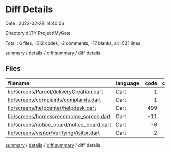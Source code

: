 # Diff Details

Date : 2022-02-28 14:40:06

Directory d:\TY Project\MyGate

Total : 6 files,  -512 codes, -2 comments, -17 blanks, all -531 lines

[summary](results.md) / [details](details.md) / [diff summary](diff.md) / diff details

## Files
| filename | language | code | comment | blank | total |
| :--- | :--- | ---: | ---: | ---: | ---: |
| [lib/screens/Parcel/deliveryCreation.dart](/lib/screens/Parcel/deliveryCreation.dart) | Dart | 1 | 0 | 0 | 1 |
| [lib/screens/complaints/complaints.dart](/lib/screens/complaints/complaints.dart) | Dart | 1 | 0 | -1 | 0 |
| [lib/screens/helpcenter/helpdesk.dart](/lib/screens/helpcenter/helpdesk.dart) | Dart | -499 | -2 | -16 | -517 |
| [lib/screens/homescreen/home_screen.dart](/lib/screens/homescreen/home_screen.dart) | Dart | -11 | 0 | 0 | -11 |
| [lib/screens/notice_board/notice_board.dart](/lib/screens/notice_board/notice_board.dart) | Dart | -6 | 0 | 0 | -6 |
| [lib/screens/visitor/VerifyingVisitor.dart](/lib/screens/visitor/VerifyingVisitor.dart) | Dart | 2 | 0 | 0 | 2 |

[summary](results.md) / [details](details.md) / [diff summary](diff.md) / diff details
